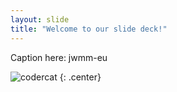 ```yaml
---
layout: slide
title: "Welcome to our slide deck!"
---
```


Caption here: jwmm-eu

![codercat](https://octodex.github.com/images/codercat.jpg)
{: .center}
